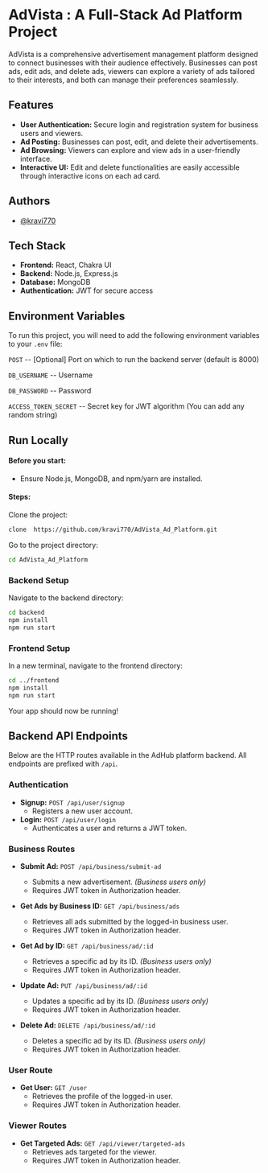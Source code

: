 # AdVista : A Full-Stack Ad Platform Project

AdVista is a comprehensive advertisement management platform designed to connect businesses with their audience effectively. Businesses can post ads, edit ads, and delete ads, viewers can explore a variety of ads tailored to their interests, and both can manage their preferences seamlessly.

## Features

- **User Authentication:** Secure login and registration system for business users and viewers.
- **Ad Posting:** Businesses can post, edit, and delete their advertisements.
- **Ad Browsing:** Viewers can explore and view ads in a user-friendly interface.
- **Interactive UI:** Edit and delete functionalities are easily accessible through interactive icons on each ad card.

## Authors

- [@kravi770](https://github.com/kravi770)

## Tech Stack

- **Frontend:** React, Chakra UI
- **Backend:** Node.js, Express.js
- **Database:** MongoDB
- **Authentication:** JWT for secure access

## Environment Variables

To run this project, you will need to add the following environment variables to your `.env` file:

`POST` -- [Optional] Port on which to run the backend server (default is 8000)

`DB_USERNAME` -- Username

`DB_PASSWORD` -- Password

`ACCESS_TOKEN_SECRET` -- Secret key for JWT algorithm (You can add any random string)

## Run Locally

#### Before you start:

- Ensure Node.js, MongoDB, and npm/yarn are installed.

#### Steps:

Clone the project:

```bash
clone  https://github.com/kravi770/AdVista_Ad_Platform.git
```

Go to the project directory:

```bash
cd AdVista_Ad_Platform
```

### Backend Setup

Navigate to the backend directory:

```bash
cd backend
npm install
npm run start
```

### Frontend Setup

In a new terminal, navigate to the frontend directory:

```bash
cd ../frontend
npm install
npm run start
```

Your app should now be running!

## Backend API Endpoints

Below are the HTTP routes available in the AdHub platform backend. All endpoints are prefixed with `/api`.

### Authentication

- **Signup:** `POST /api/user/signup`
  - Registers a new user account.
- **Login:** `POST /api/user/login`
  - Authenticates a user and returns a JWT token.

### Business Routes

- **Submit Ad:** `POST /api/business/submit-ad`

  - Submits a new advertisement. _(Business users only)_
  - Requires JWT token in Authorization header.

- **Get Ads by Business ID:** `GET /api/business/ads`

  - Retrieves all ads submitted by the logged-in business user.
  - Requires JWT token in Authorization header.

- **Get Ad by ID:** `GET /api/business/ad/:id`

  - Retrieves a specific ad by its ID. _(Business users only)_
  - Requires JWT token in Authorization header.

- **Update Ad:** `PUT /api/business/ad/:id`

  - Updates a specific ad by its ID. _(Business users only)_
  - Requires JWT token in Authorization header.

- **Delete Ad:** `DELETE /api/business/ad/:id`
  - Deletes a specific ad by its ID. _(Business users only)_
  - Requires JWT token in Authorization header.

### User Route

- **Get User:** `GET /user`
  - Retrieves the profile of the logged-in user.
  - Requires JWT token in Authorization header.

### Viewer Routes

- **Get Targeted Ads:** `GET /api/viewer/targeted-ads`
  - Retrieves ads targeted for the viewer.
  - Requires JWT token in Authorization header.
